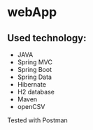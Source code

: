 # webApp

## Used technology:
* JAVA
* Spring MVC
* Spring Boot
* Spring Data
* Hibernate
* H2 database
* Maven
* openCSV

Tested with Postman
